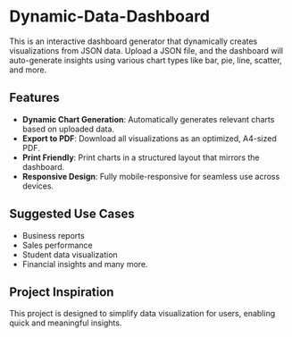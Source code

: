 # Dynamic-Data-Dashboard

This is an interactive dashboard generator that dynamically creates visualizations from JSON data. Upload a JSON file, and the dashboard will auto-generate insights using various chart types like bar, pie, line, scatter, and more.

## Features
- **Dynamic Chart Generation**: Automatically generates relevant charts based on uploaded data.
- **Export to PDF**: Download all visualizations as an optimized, A4-sized PDF.
- **Print Friendly**: Print charts in a structured layout that mirrors the dashboard.
- **Responsive Design**: Fully mobile-responsive for seamless use across devices.



## Suggested Use Cases
- Business reports
- Sales performance
- Student data visualization
- Financial insights and many more.


## Project Inspiration
This project is designed to simplify data visualization for users, enabling quick and meaningful insights.
